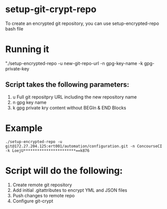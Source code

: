 # setup-git-crypt-repo

To create an encrypted  git repository, you can use setup-encrypted-repo bash file

# Running it
"./setup-encrypted-repo -u new-git-repo-url -n gpg-key-name -k gpg-private-key

## Script takes the following parameters:
1. u	Full git repositpry URL including the new repository name
2. n	gpg key name
3. k	gpg private kry content without BEGIn & END Blocks


# Example
`./setup-encrypted-repo -u git@172.27.204.125:ert001/automation/configuration.git -n ConcourseCI -k LoejU***********************==k876`

# Script will do the following:
1. Create remote git repository
2. Add initial .gitattributes to encrypt YML and JSON files
3. Push changes to remote repo
4. Configure git-crypt
